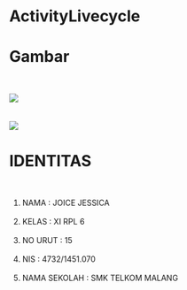 # ActivityLivecycle

<h1> Gambar </h1> <br>

<p>
<img src = "https://cloud.githubusercontent.com/assets/22056134/22574029/cd43413e-e9de-11e6-96f7-18fea5357848.JPG"/>
<br> <br> <br>
<img src = "https://cloud.githubusercontent.com/assets/22056134/22574030/cd46c39a-e9de-11e6-9f75-6d488a7626c8.png"/>
</p>

<h1> IDENTITAS </h1>
<br>
<ol>
<li> NAMA : JOICE JESSICA </li> <br>
<li> KELAS : XI RPL 6 </li> <br>
<li> NO URUT : 15 </li> <br>
<li> NIS : 4732/1451.070 </li> <br>
<li> NAMA SEKOLAH : SMK TELKOM MALANG </li> <br>
</ol>
